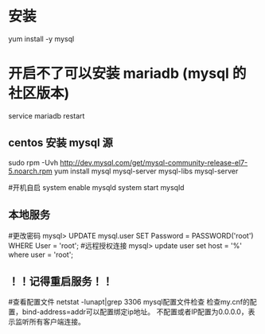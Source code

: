 # 安装
yum install -y mysql

# 开启不了可以安装 mariadb (mysql 的社区版本)
service mariadb restart

## centos 安装 mysql 源
sudo rpm -Uvh http://dev.mysql.com/get/mysql-community-release-el7-5.noarch.rpm
yum install mysql mysql-server mysql-libs mysql-server

#开机自启
system enable mysqld 
system start mysqld

## 本地服务
#更改密码
mysql> UPDATE mysql.user SET Password = PASSWORD('root') WHERE User = 'root';
#远程授权连接
mysql> update user set host = '%' where user = 'root';
## ！！记得重启服务！！

#查看配置文件
   netstat -lunapt|grep 3306
   mysql配置文件检查
   检查my.cnf的配置，bind-address=addr可以配置绑定ip地址。
   不配置或者IP配置为0.0.0.0，表示监听所有客户端连接。

